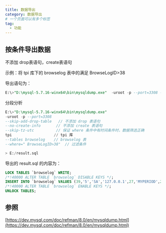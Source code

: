 ```yaml
---
title: 数据导出
category: 数据导出
# 一个页面可以有多个标签
tag:
  - 功能
---
```


## 按条件导出数据 

不添加 drop表语句，create表语句

示例：将 tpi 库下的 browselog 表中的满足  BrowseLogID>38 

导出语句为：

```sql
E:\>"D:\mysql-5.7.16-winx64\bin\mysqldump.exe"  -uroot -p --port=3308 --skip-add-drop-table --no-create-info --skip-tz-utc  tpi --tables browselog --where=" BrowseLogID>38" > E:/result.sql
```

分段分析

```sql
E:\>"D:\mysql-5.7.16-winx64\bin\mysqldump.exe"  
-uroot -p --port=3308 
--skip-add-drop-table   // 不添加 drop 表语句
--no-create-info       // 不添加 create 表语句
--skip-tz-utc          // 保证 where 条件中有时间条件时，数据筛选正确
tpi                   // tpi 库
--tables browselog    // browselog 表
--where=" BrowseLogID>38"  // 过滤条件

> E:/result.sql
```


导出的 result.sql 的内容为：

```sql
LOCK TABLES `browselog` WRITE;
/*!40000 ALTER TABLE `browselog` DISABLE KEYS */;
INSERT INTO `browselog` VALUES (39,'5','SA','127.0.0.1',27,'MYPERIOD',2,0,'2021-12-14 10:29:02','2021-12-14 10:29:02',0,'job');
/*!40000 ALTER TABLE `browselog` ENABLE KEYS */;
UNLOCK TABLES;
```


## 参照

[https://dev.mysql.com/doc/refman/8.0/en/mysqldump.html](https://dev.mysql.com/doc/refman/8.0/en/mysqldump.html)


